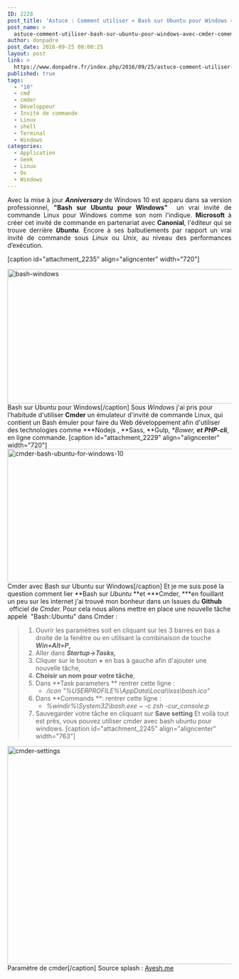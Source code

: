 ```yaml
---
ID: 2228
post_title: 'Astuce : Comment utiliser « Bash sur Ubuntu pour Windows » avec Cmder (ComEmu) ?!'
post_name: >
  astuce-comment-utiliser-bash-sur-ubuntu-pour-windows-avec-cmder-comemu
author: donpadre
post_date: 2016-09-25 08:00:25
layout: post
link: >
  https://www.donpadre.fr/index.php/2016/09/25/astuce-comment-utiliser-bash-sur-ubuntu-pour-windows-avec-cmder-comemu/
published: true
tags:
  - "10"
  - cmd
  - cmder
  - Développeur
  - Invité de commande
  - Linux
  - shell
  - Terminal
  - Windows
categories:
  - Application
  - Geek
  - Linux
  - Os
  - Windows
---
```

<p style="text-align: justify;">
  Avec la mise à jour <strong><em>Anniversary </em></strong>de Windows 10 est apparu dans sa version professionnel, <strong>"Bash sur Ubuntu pour Windows" </strong> un vrai invité de commande Linux pour Windows comme son nom l'indique. <strong>Microsoft</strong> à créer cet invité de commande en partenariat avec <strong>Canonial</strong>, l'éditeur qui se trouve derrière <em><strong>Ubuntu</strong></em>. Encore à ses balbutiements par rapport un vrai invité de commande sous <em>Linux</em> ou <em>Unix</em>, au niveau des performances d’exécution.<!--more-->
</p> [caption id="attachment_2235" align="aligncenter" width="720"]

<img class="wp-image-2235" title="Bash sur Ubuntu pour Windows" src="https://www.donpadre.fr/wp-content/uploads/2016/09/bash-windows.png" alt="bash-windows" width="720" height="302" /> Bash sur Ubuntu pour Windows[/caption] Sous *Windows* j'ai pris pour l'habitude d'utiliser **Cmder** un émulateur d'invité de commande Linux, qui contient un Bash émuler pour faire du Web développement afin d'utiliser des technologies comme ***Nodejs , **Sass, **Gulp, **Bower, ****et**** **PHP-cli***, en ligne commande. [caption id="attachment_2229" align="aligncenter" width="720"]<img class="wp-image-2229" title="Cmder avec Bash sur Ubuntu sur Windows" src="https://www.donpadre.fr/wp-content/uploads/2016/09/cmder-bash-ubuntu-for-windows-10.png" alt="cmder-bash-ubuntu-for-windows-10" width="720" height="300" /> Cmder avec Bash sur Ubuntu sur Windows[/caption] Et je me suis posé la question comment lier **Bash sur *Ubuntu* **et ***Cmder, ***en fouillant un peu sur les internet j'ai trouvé mon bonheur dans un Issues du **Github**  officiel de *Cmder.* Pour cela nous allons mettre en place une nouvelle tâche appelé  "Bash::Ubuntu" dans Cmder : 
> 1.  Ouvrir les paramètres soit en cliquant sur les 3 barres en bas a droite de la fenêtre ou en utilisant la combinaison de touche ***Win+Alt+P*,**
> 2.  Aller dans ***Startup->Tasks,***
> 3.  Cliquer sur le bouton **+** en bas à gauche afin d'ajouter une nouvelle tâche,
> 4.  **Choisir un nom pour votre tâche**,
> 5.  Dans **Task parameters ** rentrer cette ligne : 
>     *   */icon "%USERPROFILE%\AppData\Local\lxss\bash.ico"*
> 6.  Dans **Commands **: rentrer cette ligne : 
>     *   *%windir%\System32\bash.exe ~ -c zsh -cur_console:p*
> 7.  Sauvegarder votre tâche en cliquant sur **Save setting** Et voilà tout est près, vous pouvez utiliser cmder avec bash ubuntu pour windows. [caption id="attachment_2245" align="aligncenter" width="763"]

<img class="size-full wp-image-2245" src="https://www.donpadre.fr/wp-content/uploads/2016/09/cmder-settings-1.png" alt="cmder-settings" width="763" height="490" /> Paramètre de cmder[/caption] Source splash : <a href="https://ayesh.me/" target="_blank">Ayesh.me</a>